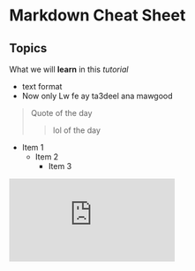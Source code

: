 # Markdown Cheat Sheet
## Topics 
What we will **learn** in this *tutorial*
* text format
* Now only
Lw fe ay ta3deel ana mawgood
>Quote of the day
> >lol of the day
* Item 1
  * Item 2
    *  Item 3
  
![Markdown Logo](https://pngtree.com/freepng/luxury-vs-versus-png-transparent_6009298.html)


